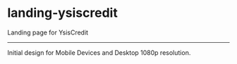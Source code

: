 # landing-ysiscredit
Landing page for YsisCredit

---------------------------

Initial design for Mobile Devices and Desktop 1080p resolution.
